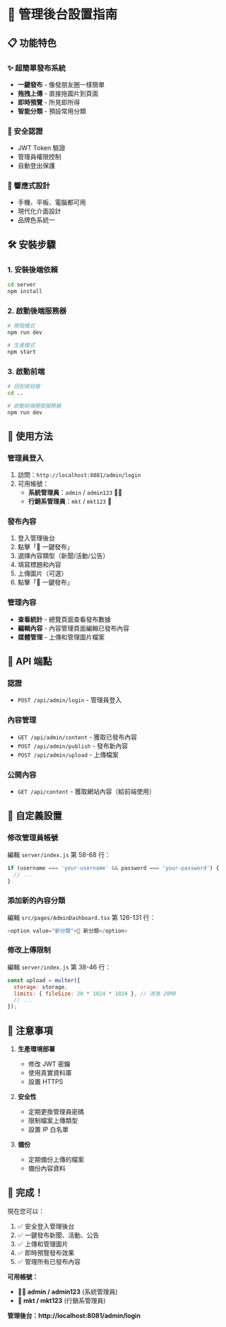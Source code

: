# 🚀 管理後台設置指南

## 📋 功能特色

### ✨ 超簡單發布系統
- **一鍵發布** - 像發朋友圈一樣簡單
- **拖拽上傳** - 直接拖圖片到頁面
- **即時預覽** - 所見即所得
- **智能分類** - 預設常用分類

### 🔐 安全認證
- JWT Token 驗證
- 管理員權限控制
- 自動登出保護

### 📱 響應式設計
- 手機、平板、電腦都可用
- 現代化介面設計
- 品牌色系統一

## 🛠 安裝步驟

### 1. 安裝後端依賴
```bash
cd server
npm install
```

### 2. 啟動後端服務器
```bash
# 開發模式
npm run dev

# 生產模式
npm start
```

### 3. 啟動前端
```bash
# 回到根目錄
cd ..

# 啟動前端開發服務器
npm run dev
```

## 🎯 使用方法

### 管理員登入
1. 訪問：`http://localhost:8081/admin/login`
2. 可用帳號：
   - **系統管理員**：`admin` / `admin123` 👨‍💼
   - **行銷系管理員**：`mkt` / `mkt123` 🎯

### 發布內容
1. 登入管理後台
2. 點擊「🚀 一鍵發布」
3. 選擇內容類型（新聞/活動/公告）
4. 填寫標題和內容
5. 上傳圖片（可選）
6. 點擊「🚀 一鍵發布」

### 管理內容
- **查看統計** - 總覽頁面查看發布數據
- **編輯內容** - 內容管理頁面編輯已發布內容
- **媒體管理** - 上傳和管理圖片檔案

## 📝 API 端點

### 認證
- `POST /api/admin/login` - 管理員登入

### 內容管理
- `GET /api/admin/content` - 獲取已發布內容
- `POST /api/admin/publish` - 發布新內容
- `POST /api/admin/upload` - 上傳檔案

### 公開內容
- `GET /api/content` - 獲取網站內容（給前端使用）

## 🔧 自定義設置

### 修改管理員帳號
編輯 `server/index.js` 第 58-68 行：
```javascript
if (username === 'your-username' && password === 'your-password') {
  // ...
}
```

### 添加新的內容分類
編輯 `src/pages/AdminDashboard.tsx` 第 126-131 行：
```javascript
<option value="新分類">🎯 新分類</option>
```

### 修改上傳限制
編輯 `server/index.js` 第 38-46 行：
```javascript
const upload = multer({ 
  storage: storage,
  limits: { fileSize: 20 * 1024 * 1024 }, // 改為 20MB
  // ...
});
```

## 🚨 注意事項

1. **生產環境部署**
   - 修改 JWT 密鑰
   - 使用真實資料庫
   - 設置 HTTPS

2. **安全性**
   - 定期更換管理員密碼
   - 限制檔案上傳類型
   - 設置 IP 白名單

3. **備份**
   - 定期備份上傳的檔案
   - 備份內容資料

## 🎉 完成！

現在您可以：
1. ✅ 安全登入管理後台
2. ✅ 一鍵發布新聞、活動、公告
3. ✅ 上傳和管理圖片
4. ✅ 即時預覽發布效果
5. ✅ 管理所有已發布內容

**可用帳號：**
- **👨‍💼 admin / admin123** (系統管理員)
- **🎯 mkt / mkt123** (行銷系管理員)

**管理後台：http://localhost:8081/admin/login** 